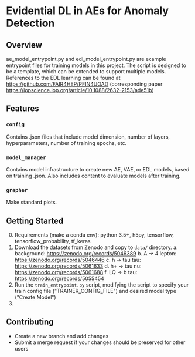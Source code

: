 # Evidential DL in AEs for Anomaly Detection

## Overview
ae_model_entrypoint.py and edl_model_entrypoint.py are example entrypoint files  for training models in this project. The script is designed to be a template, which can be extended to support multiple models. References to the EDL learning can be found at https://github.com/FAIR4HEP/PFIN4UQAD (corresponding paper https://iopscience.iop.org/article/10.1088/2632-2153/ade51b)


## Features

### `config`
Contains .json files that include model dimension, number of layers, hyperparameters, number of training epochs, etc. 

### `model_manager`
Contains model infrastructure to create new AE, VAE, or EDL models, based on training .json. Also includes content to evaluate models after training.

### `grapher`
Make standard plots.

## Getting Started
0. Requirements (make a conda env): python 3.5+, h5py, tensorflow, tensorflow_probability, tf_keras
1. Download the datasets from Zenodo and copy to `data/` directory.
    a. background: https://zenodo.org/records/5046389
    b. A -> 4 lepton: https://zenodo.org/records/5046446
    c. h -> tau tau: https://zenodo.org/records/5061633
    d. h+ -> tau nu: https://zenodo.org/records/5061688
    f. LQ -> b tau: https://zenodo.org/records/5055454
2. Run the `train_entrypoint.py` script, modifying the script to specify your train config file ("TRAINER_CONFIG_FILE") and desired model type ("Create Model")
3. 

## Contributing
- Create a new branch and add changes
- Submit a merge request if your changes should be preserved for other users
